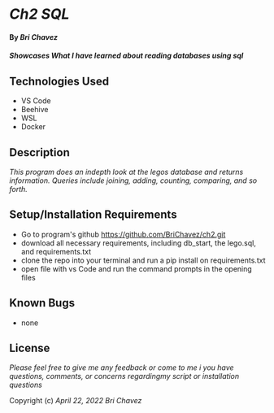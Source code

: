 # _Ch2 SQL_

#### By _Bri Chavez_

#### _Showcases What I have learned about reading databases using sql_

## Technologies Used

* VS Code
* Beehive
* WSL
* Docker

## Description

_This program does an indepth look at the legos database and returns information. Queries include joining, adding, counting, comparing, and so forth._

## Setup/Installation Requirements

* Go to program's github https://github.com/BriChavez/ch2.git
* download all necessary requirements, including db_start, the lego.sql, and requirements.txt
* clone the repo into your terminal and run a pip install on requirements.txt
* open file with vs Code and run the command prompts in the opening files



## Known Bugs

* none

## License

_Please feel free to give me any feedback or come to me i you have questions, comments, or concerns regardingmy script or installation questions_

Copyright (c) _April 22, 2022_ _Bri Chavez_